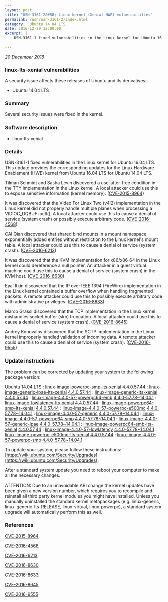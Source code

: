 ```yaml
---
layout: post
title: "USN-3161-2&#58; Linux kernel (Xenial HWE) vulnerabilities"
permalink: /usn/usn-3161-2/index.html
category:  Ubuntu 14.04 LTS
date: 2016-12-20 12:00:00
excerpt: |
    USN-3161-1 fixed vulnerabilities in the Linux kernel for Ubuntu 16.04 LTS. This update provides the corresponding updates for the Linux Hardware Enablement (HWE) kernel from Ubuntu 16.04 LTS for Ubuntu 14.04 LTS.
    
--- 
```

 
 

*20 December 2016*

### linux-lts-xenial vulnerabilities

A security issue affects these releases of Ubuntu and its derivatives:

* Ubuntu 14.04 LTS

### Summary

Several security issues were fixed in the kernel. 

### Software description

* linux-lts-xenial 

### Details

USN-3161-1 fixed vulnerabilities in the Linux kernel for Ubuntu 16.04 LTS. This update provides the corresponding updates for the Linux Hardware Enablement (HWE) kernel from Ubuntu 16.04 LTS for Ubuntu 14.04 LTS.

Tilman Schmidt and Sasha Levin discovered a use-after-free condition in the TTY implementation in the Linux kernel. A local attacker could use this to expose sensitive information (kernel memory). ([CVE-2015-8964](http://people.ubuntu.com/~ubuntu-security/cve/CVE-2015-8964))

It was discovered that the Video For Linux Two (v4l2) implementation in the Linux kernel did not properly handle multiple planes when processing a VIDIOC_DQBUF ioctl(). A local attacker could use this to cause a denial of service (system crash) or possibly execute arbitrary code. ([CVE-2016-4568](http://people.ubuntu.com/~ubuntu-security/cve/CVE-2016-4568))

CAI Qian discovered that shared bind mounts in a mount namespace exponentially added entries without restriction to the Linux kernel&#39;s mount table. A local attacker could use this to cause a denial of service (system crash). ([CVE-2016-6213](http://people.ubuntu.com/~ubuntu-security/cve/CVE-2016-6213))

It was discovered that the KVM implementation for x86/x86_64 in the Linux kernel could dereference a null pointer. An attacker in a guest virtual machine could use this to cause a denial of service (system crash) in the KVM host. ([CVE-2016-8630](http://people.ubuntu.com/~ubuntu-security/cve/CVE-2016-8630))

Eyal Itkin discovered that the IP over IEEE 1394 (FireWire) implementation in the Linux kernel contained a buffer overflow when handling fragmented packets. A remote attacker could use this to possibly execute arbitrary code with administrative privileges. ([CVE-2016-8633](http://people.ubuntu.com/~ubuntu-security/cve/CVE-2016-8633))

Marco Grassi discovered that the TCP implementation in the Linux kernel mishandles socket buffer (skb) truncation. A local attacker could use this to cause a denial of service (system crash). ([CVE-2016-8645](http://people.ubuntu.com/~ubuntu-security/cve/CVE-2016-8645))

Andrey Konovalov discovered that the SCTP implementation in the Linux kernel improperly handled validation of incoming data. A remote attacker could use this to cause a denial of service (system crash). ([CVE-2016-9555](http://people.ubuntu.com/~ubuntu-security/cve/CVE-2016-9555)) 

### Update instructions

The problem can be corrected by updating your system to the following package version:

Ubuntu 14.04 LTS
 : [linux-image-powerpc-smp-lts-xenial](https://launchpad.net/ubuntu/+source/linux-lts-xenial) <span> [4.4.0.57.44](https://launchpad.net/ubuntu/+source/linux-lts-xenial/4.4.0-57.78~14.04.1) </span> 
 : [linux-image-generic-lpae-lts-xenial](https://launchpad.net/ubuntu/+source/linux-lts-xenial) <span> [4.4.0.57.44](https://launchpad.net/ubuntu/+source/linux-lts-xenial/4.4.0-57.78~14.04.1) </span> 
 : [linux-image-generic-lts-xenial](https://launchpad.net/ubuntu/+source/linux-lts-xenial) <span> [4.4.0.57.44](https://launchpad.net/ubuntu/+source/linux-lts-xenial/4.4.0-57.78~14.04.1) </span> 
 : [linux-image-4.4.0-57-powerpc64-emb](https://launchpad.net/ubuntu/+source/linux-lts-xenial) <span> [4.4.0-57.78~14.04.1](https://launchpad.net/ubuntu/+source/linux-lts-xenial/4.4.0-57.78~14.04.1) </span> 
 : [linux-image-lowlatency-lts-xenial](https://launchpad.net/ubuntu/+source/linux-lts-xenial) <span> [4.4.0.57.44](https://launchpad.net/ubuntu/+source/linux-lts-xenial/4.4.0-57.78~14.04.1) </span> 
 : [linux-image-powerpc64-smp-lts-xenial](https://launchpad.net/ubuntu/+source/linux-lts-xenial) <span> [4.4.0.57.44](https://launchpad.net/ubuntu/+source/linux-lts-xenial/4.4.0-57.78~14.04.1) </span> 
 : [linux-image-4.4.0-57-powerpc-e500mc](https://launchpad.net/ubuntu/+source/linux-lts-xenial) <span> [4.4.0-57.78~14.04.1](https://launchpad.net/ubuntu/+source/linux-lts-xenial/4.4.0-57.78~14.04.1) </span> 
 : [linux-image-4.4.0-57-generic](https://launchpad.net/ubuntu/+source/linux-lts-xenial) <span> [4.4.0-57.78~14.04.1](https://launchpad.net/ubuntu/+source/linux-lts-xenial/4.4.0-57.78~14.04.1) </span> 
 : [linux-image-4.4.0-57-powerpc64-smp](https://launchpad.net/ubuntu/+source/linux-lts-xenial) <span> [4.4.0-57.78~14.04.1](https://launchpad.net/ubuntu/+source/linux-lts-xenial/4.4.0-57.78~14.04.1) </span> 
 : [linux-image-4.4.0-57-generic-lpae](https://launchpad.net/ubuntu/+source/linux-lts-xenial) <span> [4.4.0-57.78~14.04.1](https://launchpad.net/ubuntu/+source/linux-lts-xenial/4.4.0-57.78~14.04.1) </span> 
 : [linux-image-powerpc64-emb-lts-xenial](https://launchpad.net/ubuntu/+source/linux-lts-xenial) <span> [4.4.0.57.44](https://launchpad.net/ubuntu/+source/linux-lts-xenial/4.4.0-57.78~14.04.1) </span> 
 : [linux-image-4.4.0-57-lowlatency](https://launchpad.net/ubuntu/+source/linux-lts-xenial) <span> [4.4.0-57.78~14.04.1](https://launchpad.net/ubuntu/+source/linux-lts-xenial/4.4.0-57.78~14.04.1) </span> 
 : [linux-image-powerpc-e500mc-lts-xenial](https://launchpad.net/ubuntu/+source/linux-lts-xenial) <span> [4.4.0.57.44](https://launchpad.net/ubuntu/+source/linux-lts-xenial/4.4.0-57.78~14.04.1) </span> 
 : [linux-image-4.4.0-57-powerpc-smp](https://launchpad.net/ubuntu/+source/linux-lts-xenial) <span> [4.4.0-57.78~14.04.1](https://launchpad.net/ubuntu/+source/linux-lts-xenial/4.4.0-57.78~14.04.1) </span> 

To update your system, please follow these instructions: [https://wiki.ubuntu.com/Security/Upgrades](https://wiki.ubuntu.com/Security/Upgrades).

After a standard system update you need to reboot your computer to make all the necessary changes.

ATTENTION: Due to an unavoidable ABI change the kernel updates have been given a new version number, which requires you to recompile and reinstall all third party kernel modules you might have installed. Unless you manually uninstalled the standard kernel metapackages (e.g. linux-generic, linux-generic-lts-RELEASE, linux-virtual, linux-powerpc), a standard system upgrade will automatically perform this as well. 

### References

 
 [CVE-2015-8964](http://people.ubuntu.com/~ubuntu-security/cve/CVE-2015-8964), 

 [CVE-2016-4568](http://people.ubuntu.com/~ubuntu-security/cve/CVE-2016-4568), 

 [CVE-2016-6213](http://people.ubuntu.com/~ubuntu-security/cve/CVE-2016-6213), 

 [CVE-2016-8630](http://people.ubuntu.com/~ubuntu-security/cve/CVE-2016-8630), 

 [CVE-2016-8633](http://people.ubuntu.com/~ubuntu-security/cve/CVE-2016-8633), 

 [CVE-2016-8645](http://people.ubuntu.com/~ubuntu-security/cve/CVE-2016-8645), 

 [CVE-2016-9555](http://people.ubuntu.com/~ubuntu-security/cve/CVE-2016-9555)
 

